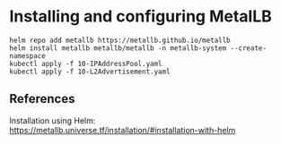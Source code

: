 # Installing and configuring MetalLB

```shell
helm repo add metallb https://metallb.github.io/metallb
helm install metallb metallb/metallb -n metallb-system --create-namespace
kubectl apply -f 10-IPAddressPool.yaml
kubectl apply -f 10-L2Advertisement.yaml
```

## References

Installation using Helm:  
<https://metallb.universe.tf/installation/#installation-with-helm>